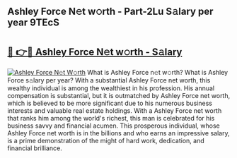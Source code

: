 ## Ashley Force N𝚎t w𝚘rth - Part-2Lu S𝚊lary per year 9TEcS

# <h2><a href="http://gc47q3.nevu.top/?p=Ashley+Force">🔗 👉🔴 Ashley Force N𝚎t w𝚘rth - S𝚊lary</a></h2>

[![Ashley Force N𝚎t W𝚘rth](https://i.imgur.com/Oavwk0R.jpeg)](http://gc47q3.nevu.top/?p=Ashley+Force)
What is Ashley Force n𝚎t w𝚘rth? What is Ashley Force s𝚊lary per year?
With a substantial Ashley Force net worth, this wealthy individual is among the wealthiest in his profession. His annual compensation is substantial, but it is outmatched by Ashley Force net worth, which is believed to be more significant due to his numerous business interests and valuable real estate holdings. With a Ashley Force net worth that ranks him among the world's richest, this man is celebrated for his business savvy and financial acumen. This prosperous individual, whose Ashley Force net worth is in the billions and who earns an impressive salary, is a prime demonstration of the might of hard work, dedication, and financial brilliance.
